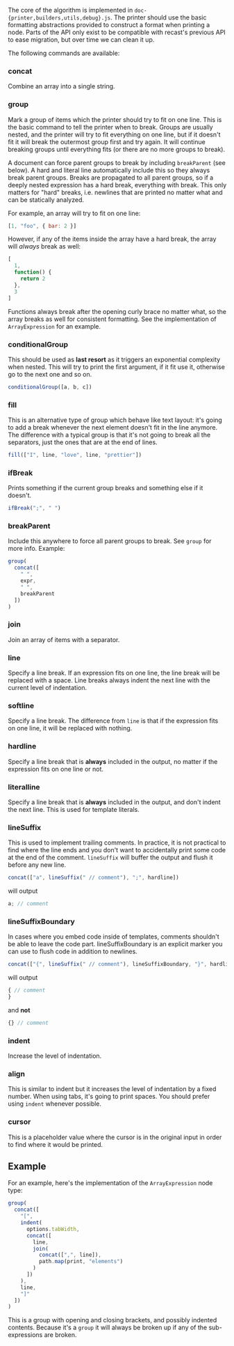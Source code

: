 The core of the algorithm is implemented in
`doc-{printer,builders,utils,debug}.js`. The printer should use the basic
formatting abstractions provided to construct a format when printing a node.
Parts of the API only exist to be compatible with recast's previous API to ease
migration, but over time we can clean it up.

The following commands are available:

### concat

Combine an array into a single string.

### group

Mark a group of items which the printer should try to fit on one line. This is
the basic command to tell the printer when to break. Groups are usually nested,
and the printer will try to fit everything on one line, but if it doesn't fit it
will break the outermost group first and try again. It will continue breaking
groups until everything fits (or there are no more groups to break).

A document can force parent groups to break by including `breakParent` (see
below). A hard and literal line automatically include this so they always break
parent groups. Breaks are propagated to all parent groups, so if a deeply nested
expression has a hard break, everything with break. This only matters for "hard"
breaks, i.e. newlines that are printed no matter what and can be statically
analyzed.

For example, an array will try to fit on one line:

<!-- prettier-ignore -->
```js
[1, "foo", { bar: 2 }]
```

However, if any of the items inside the array have a hard break, the array will
_always_ break as well:

<!-- prettier-ignore -->
```js
[
  1,
  function() {
    return 2
  },
  3
]
```

Functions always break after the opening curly brace no matter what, so the
array breaks as well for consistent formatting. See the implementation of
`ArrayExpression` for an example.

### conditionalGroup

This should be used as **last resort** as it triggers an exponential complexity
when nested. This will try to print the first argument, if it fit use it,
otherwise go to the next one and so on.

<!-- prettier-ignore -->
```js
conditionalGroup([a, b, c])
```

### fill

This is an alternative type of group which behave like text layout: it's going
to add a break whenever the next element doesn't fit in the line anymore. The
difference with a typical group is that it's not going to break all the
separators, just the ones that are at the end of lines.

<!-- prettier-ignore -->
```js
fill(["I", line, "love", line, "prettier"])
```

### ifBreak

Prints something if the current group breaks and something else if it doesn't.

<!-- prettier-ignore -->
```js
ifBreak(";", " ")
```

### breakParent

Include this anywhere to force all parent groups to break. See `group` for more
info. Example:

<!-- prettier-ignore -->
```js
group(
  concat([
    " ",
    expr,
    " ",
    breakParent
  ])
)
```

### join

Join an array of items with a separator.

### line

Specify a line break. If an expression fits on one line, the line break will be
replaced with a space. Line breaks always indent the next line with the current
level of indentation.

### softline

Specify a line break. The difference from `line` is that if the expression fits
on one line, it will be replaced with nothing.

### hardline

Specify a line break that is **always** included in the output, no matter if the
expression fits on one line or not.

### literalline

Specify a line break that is **always** included in the output, and don't indent
the next line. This is used for template literals.

### lineSuffix

This is used to implement trailing comments. In practice, it is not practical to
find where the line ends and you don't want to accidentally print some code at
the end of the comment. `lineSuffix` will buffer the output and flush it before
any new line.

<!-- prettier-ignore -->
```js
concat(["a", lineSuffix(" // comment"), ";", hardline])
```

will output

<!-- prettier-ignore -->
```js
a; // comment
```

### lineSuffixBoundary

In cases where you embed code inside of templates, comments shouldn't be able to
leave the code part. lineSuffixBoundary is an explicit marker you can use to
flush code in addition to newlines.

<!-- prettier-ignore -->
```js
concat(["{", lineSuffix(" // comment"), lineSuffixBoundary, "}", hardline])
```

will output

<!-- prettier-ignore -->
```js
{ // comment
}
```

and **not**

<!-- prettier-ignore -->
```js
{} // comment
```

### indent

Increase the level of indentation.

### align

This is similar to indent but it increases the level of indentation by a fixed
number. When using tabs, it's going to print spaces. You should prefer using
`indent` whenever possible.

### cursor

This is a placeholder value where the cursor is in the original input in order
to find where it would be printed.

## Example

For an example, here's the implementation of the `ArrayExpression` node type:

<!-- prettier-ignore -->
```js
group(
  concat([
    "[",
    indent(
      options.tabWidth,
      concat([
        line,
        join(
          concat([",", line]),
          path.map(print, "elements")
        )
      ])
    ),
    line,
    "]"
  ])
)
```

This is a group with opening and closing brackets, and possibly indented
contents. Because it's a `group` it will always be broken up if any of the
sub-expressions are broken.
